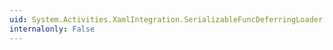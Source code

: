 ```yaml
---
uid: System.Activities.XamlIntegration.SerializableFuncDeferringLoader.#ctor
internalonly: False
---
```

